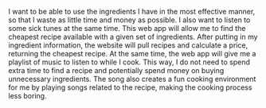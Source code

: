I want to be able to use the ingredients I have in the most effective manner, so that I waste as little time and money as possible. I also want to listen to some sick tunes at the same time. This web app will allow me to find the cheapest recipe available with a given set of ingredients. After putting in my ingredient information, the website will pull recipes and calculate a price, returning the cheapest recipe. At the same time, the web app will give me a playlist of music to listen to while I cook. This way, I do not need to spend extra time to find a recipe and potentially spend money on buying unnecessary ingredients. The song also creates a fun cooking environment for me by playing songs related to the recipe, making the cooking process less boring.